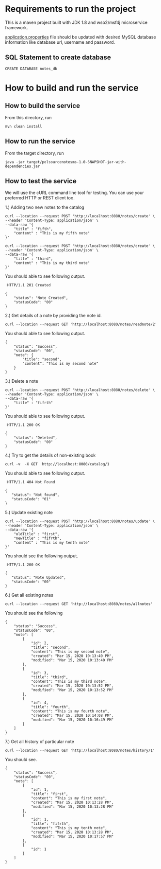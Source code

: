 # Requirements to run the project
This is a maven project built with JDK 1.8 and wso2/msf4j microservice framework.

[application.properties](https://github.com/MipoShow/Notes_Service/tree/master/src/main/resources) file should be updated with desired MySQL database information like database url, username and password.

## SQL Statement to create database

```
CREATE DATABASE notes_db
```


# How to build and run the service

## How to build the service

From this directory, run

```
mvn clean install
```

## How to run the service

From the target directory, run
```
java -jar target/polsourcenotesms-1.0-SNAPSHOT-jar-with-dependencies.jar
```

## How to test the service

We will use the cURL command line tool for testing. You can use your preferred HTTP or REST client too.


1.) Adding two new notes to the catalog 

``` 
curl --location --request POST 'http://localhost:8080/notes/create' \
--header 'Content-Type: application/json' \
--data-raw '{
	"title" : "fifth",
	"content" : "This is my fifth note"
}'
```

```
curl --location --request POST 'http://localhost:8080/notes/create' \
--header 'Content-Type: application/json' \
--data-raw '{
	"title" : "third",
	"content" : "This is my third note"
}'
```

You should able to see following output. 

```
 HTTP/1.1 201 Created
```
```
{
    "status": "Note Created",
    "statusCode": "00"
}
```

2.) Get details of a note by providing the note id. 

```
curl --location --request GET 'http://localhost:8080/notes/readnote/2'
```
You should able to see following output.

```
{
    "status": "Success",
    "statusCode": "00",
    "note": {
        "title": "second",
        "content": "This is my second note"
    }
}
```


3.) Delete a note 

```
curl --location --request POST 'http://localhost:8080/notes/delete' \
--header 'Content-Type: application/json' \
--data-raw '{
	"title" : "fifrth"
}'
```

You should able to see following output.
``` 
 HTTP/1.1 200 OK
``` 
```
{
    "status": "Deleted",
    "statusCode": "00"
}
```

4.) Try to get the details of non-existing book

``` 
curl -v  -X GET  http://localhost:8080/catalog/1
 ```
 
 You should able to see following output.
 
```  
 HTTP/1.1 404 Not Found
 ``` 
 ```
 {
    "status": "Not found",
    "statusCode": "01"
}
 ```

5.) Update existing note

```
curl --location --request POST 'http://localhost:8080/notes/update' \
--header 'Content-Type: application/json' \
--data-raw '{
	"oldTitle" : "first",
	"newTitle" : "fifrth",
	"content" : "This is my tenth note"
}'
```
You should see the following output.

```
 HTTP/1.1 200 OK
 ```
 ```
 {
    "status": "Note Updated",
    "statusCode": "00"
}
```

6.) Get all existing notes

```
curl --location --request GET 'http://localhost:8080/notes/allnotes'
```
You should see the following

```
{
    "status": "Success",
    "statusCode": "00",
    "note": [
        {
            "id": 2,
            "title": "second",
            "content": "This is my second note",
            "created": "Mar 15, 2020 10:13:40 PM",
            "modified": "Mar 15, 2020 10:13:40 PM"
        },
        {
            "id": 3,
            "title": "third",
            "content": "This is my third note",
            "created": "Mar 15, 2020 10:13:52 PM",
            "modified": "Mar 15, 2020 10:13:52 PM"
        },
        {
            "id": 4,
            "title": "fourth",
            "content": "This is my fourth note",
            "created": "Mar 15, 2020 10:14:08 PM",
            "modified": "Mar 15, 2020 10:16:49 PM"
        }
    ]
}
```
7.) Get all history of particular note
```
curl --location --request GET 'http://localhost:8080/notes/history/1'
```
You should see.

```
{
    "status": "Success",
    "statusCode": "00",
    "note": [
        {
            "id": 1,
            "title": "first",
            "content": "This is my first note",
            "created": "Mar 15, 2020 10:13:28 PM",
            "modified": "Mar 15, 2020 10:13:28 PM"
        },
        {
            "id": 1,
            "title": "fifrth",
            "content": "This is my tenth note",
            "created": "Mar 15, 2020 10:13:28 PM",
            "modified": "Mar 15, 2020 10:17:57 PM"
        },
        {
            "id": 1
        }
    ]
}
```

